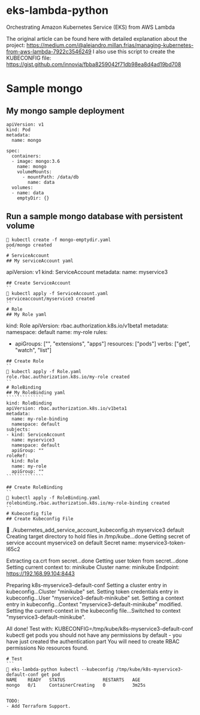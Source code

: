 # eks-lambda-python
Orchestrating Amazon Kubernetes Service (EKS) from AWS Lambda

The original article can be found here with detailed explanation about the project: https://medium.com/@alejandro.millan.frias/managing-kubernetes-from-aws-lambda-7922c3546249
I also use this script to create the KUBECONFIG file:
https://gist.github.com/innovia/fbba8259042f71db98ea8d4ad19bd708

# Sample mongo
## My mongo sample deployment
```````````````
apiVersion: v1
kind: Pod
metadata:
  name: mongo
  
spec:
  containers:
  - image: mongo:3.6
    name: mongo
    volumeMounts:
      - mountPath: /data/db
        name: data
  volumes:
  - name: data
    emptyDir: {}
```````````````
## Run a sample mongo database with persistent volume
```
🐳 kubectl create -f mongo-emptydir.yaml                          
pod/mongo created
``
# ServiceAccount
## My serviceAccount yaml
````
apiVersion: v1
kind: ServiceAccount
metadata:
  name: myservice3
````
## Create ServiceAccount
``
🐳 kubectl apply -f ServiceAccount.yaml
serviceaccount/myservice3 created
``
# Role
## My Role yaml
```````````````
kind: Role
apiVersion: rbac.authorization.k8s.io/v1beta1
metadata: 
  namespace: default
  name: my-role
rules: 
- apiGroups: ["", "extensions", "apps"]
  resources: ["pods"]
  verbs: ["get", "watch", "list"]
```````````````
## Create Role
``
🐳 kubectl apply -f Role.yaml
role.rbac.authorization.k8s.io/my-role created
``
# RoleBinding
## My RoleBinding yaml
``````````````
kind: RoleBinding
apiVersion: rbac.authorization.k8s.io/v1beta1
metadata: 
  name: my-role-binding
  namespace: default
subjects: 
- kind: ServiceAccount 
  name: myservice3
  namespace: default
  apiGroup: ""
roleRef: 
  kind: Role
  name: my-role
  apiGroup: ""
``````````````

## Create RoleBinding
``
🐳 kubectl apply -f RoleBinding.yaml
rolebinding.rbac.authorization.k8s.io/my-role-binding created
``
# Kubeconfig file
## Create Kubeconfig File
`````````````````````
🐳 ./kubernetes_add_service_account_kubeconfig.sh myservice3 default
Creating target directory to hold files in /tmp/kube...done
Getting secret of service account myservice3 on default
Secret name: myservice3-token-l65c2

Extracting ca.crt from secret...done
Getting user token from secret...done
Setting current context to: minikube
Cluster name: minikube
Endpoint: https://192.168.99.104:8443

Preparing k8s-myservice3-default-conf
Setting a cluster entry in kubeconfig...Cluster "minikube" set.
Setting token credentials entry in kubeconfig...User "myservice3-default-minikube" set.
Setting a context entry in kubeconfig...Context "myservice3-default-minikube" modified.
Setting the current-context in the kubeconfig file...Switched to context "myservice3-default-minikube".

All done! Test with:
KUBECONFIG=/tmp/kube/k8s-myservice3-default-conf kubectl get pods
you should not have any permissions by default - you have just created the authentication part
You will need to create RBAC permissions
No resources found.
`````````````````````
# Test
```
🐳 eks-lambda-python kubectl --kubeconfig /tmp/kube/k8s-myservice3-default-conf get pod
NAME    READY   STATUS              RESTARTS   AGE
mongo   0/1     ContainerCreating   0          3m25s
`

TODO:
- Add Terraform Support.

